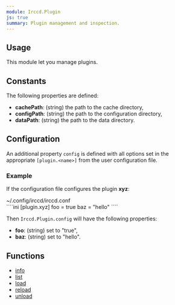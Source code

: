 ```yaml
---
module: Irccd.Plugin
js: true
summary: Plugin management and inspection.
---
```


## Usage

This module let you manage plugins.

## Constants

The following properties are defined:

  - **cachePath**: (string) the path to the cache directory,
  - **configPath**: (string) the path to the configuration directory,
  - **dataPath**: (string) the path to the data directory.

## Configuration

An additional property `config` is defined with all options set in the appropriate `[plugin.<name>]` from the user
configuration file.

### Example

If the configuration file configures the plugin **xyz**:

<div class="panel panel-info">
 <div class="panel-heading">~/.config/irccd/irccd.conf</div>
 <div class="panel-body">
````ini
[plugin.xyz]
foo = true
baz = "hello"
````
 </div>
</div>

Then `Irccd.Plugin.config` will have the following properties:

  - **foo**: (string) set to "true",
  - **baz**: (string) set to "hello".

## Functions

  - [info](function/info.html)
  - [list](function/list.html)
  - [load](function/load.html)
  - [reload](function/reload.html)
  - [unload](function/unload.html)
